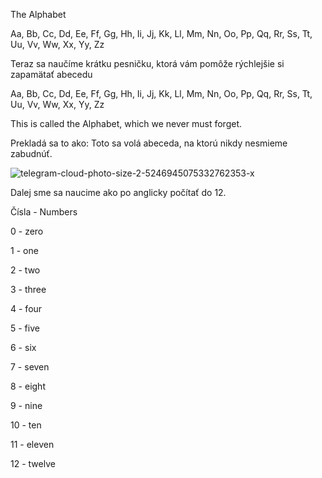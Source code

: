 The Alphabet 

Aa, Bb, Cc, Dd, Ee, Ff, Gg, Hh, Ii, Jj, Kk, Ll, Mm, Nn, Oo, Pp, Qq, Rr, Ss, Tt, Uu, Vv, Ww, Xx, Yy, Zz

Teraz sa naučíme krátku pesničku, ktorá vám pomôže rýchlejšie si zapamätať abecedu

Aa, Bb, Cc, Dd, Ee, Ff, Gg, Hh, Ii, Jj, Kk, Ll, Mm, Nn, Oo, Pp, Qq, Rr, Ss, Tt, Uu, Vv, Ww, Xx, Yy, Zz

This is called the Alphabet, which we never must forget. 

Prekladá sa to ako: Toto sa volá abeceda, na ktorú nikdy nesmieme zabudnúť.

![telegram-cloud-photo-size-2-5246945075332762353-x](https://github.com/vodvlad/english/assets/20659925/f9b2e15c-c0af-44d1-a51c-2beaec23ab50)


Dalej sme sa naucime ako po anglicky počítať do 12. 

Čísla - Numbers 

0 - zero  

1 - one 

2 - two

3 - three 

4 - four 

5 - five 

6 - six 

7 - seven 

8 - eight 

9 - nine 

10 - ten

11 - eleven 

12 - twelve
